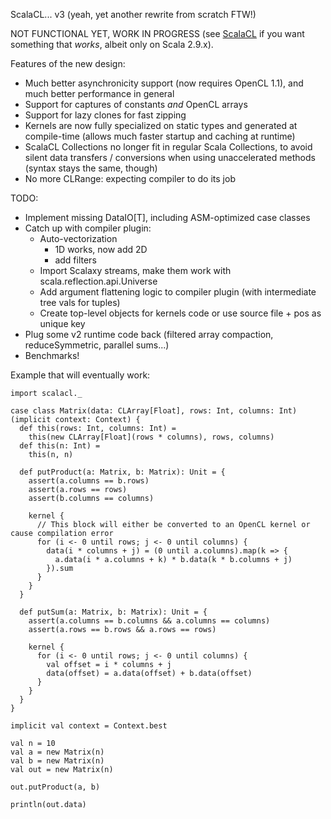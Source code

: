 ScalaCL... v3 (yeah, yet another rewrite from scratch FTW!)

NOT FUNCTIONAL YET, WORK IN PROGRESS (see [ScalaCL](https://code.google.com/p/scalacl/) if you want something that _works_, albeit only on Scala 2.9.x).

Features of the new design:
- Much better asynchronicity support (now requires OpenCL 1.1), and much better performance in general
- Support for captures of constants *and* OpenCL arrays
- Support for lazy clones for fast zipping
- Kernels are now fully specialized on static types and generated at compile-time (allows much faster startup and caching at runtime)
- ScalaCL Collections no longer fit in regular Scala Collections, to avoid silent data transfers / conversions when using unaccelerated methods (syntax stays the same, though)
- No more CLRange: expecting compiler to do its job

TODO:
- Implement missing DataIO[T], including ASM-optimized case classes
- Catch up with compiler plugin:
  - Auto-vectorization
     - 1D works, now add 2D
     - add filters
  - Import Scalaxy streams, make them work with scala.reflection.api.Universe
  - Add argument flattening logic to compiler plugin (with intermediate tree vals for tuples)
  - Create top-level objects for kernels code or use source file + pos as unique key
- Plug some v2 runtime code back (filtered array compaction, reduceSymmetric, parallel sums...)
- Benchmarks!

Example that will eventually work:

    import scalacl._
    
    case class Matrix(data: CLArray[Float], rows: Int, columns: Int)(implicit context: Context) {
      def this(rows: Int, columns: Int) =
        this(new CLArray[Float](rows * columns), rows, columns)
      def this(n: Int) =
        this(n, n)
        
      def putProduct(a: Matrix, b: Matrix): Unit = {
        assert(a.columns == b.rows)
        assert(a.rows == rows)
        assert(b.columns == columns)
        
        kernel {
          // This block will either be converted to an OpenCL kernel or cause compilation error
		  for (i <- 0 until rows; j <- 0 until columns) {
		    data(i * columns + j) = (0 until a.columns).map(k => {
		      a.data(i * a.columns + k) * b.data(k * b.columns + j)
		    }).sum
		  }
	    }
      }
      
      def putSum(a: Matrix, b: Matrix): Unit = {
        assert(a.columns == b.columns && a.columns == columns)
        assert(a.rows == b.rows && a.rows == rows)
        
        kernel {
          for (i <- 0 until rows; j <- 0 until columns) {
          	val offset = i * columns + j
		    data(offset) = a.data(offset) + b.data(offset)
		  }
	    }
      }
    }
            
    implicit val context = Context.best

    val n = 10
    val a = new Matrix(n)
    val b = new Matrix(n)
    val out = new Matrix(n)
    
    out.putProduct(a, b)
    
    println(out.data)
